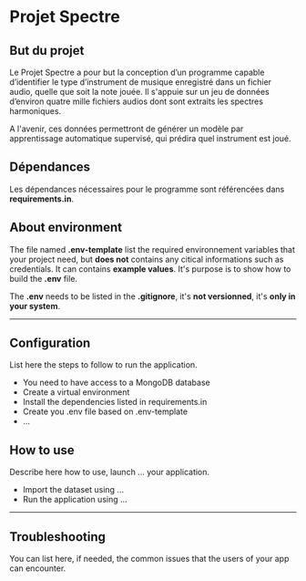 # Projet Spectre

## But du projet

Le Projet Spectre a pour but la conception d’un programme capable d’identifier le type d’instrument de musique enregistré dans un fichier audio, quelle que soit la note jouée. Il s'appuie sur un jeu de données d’environ quatre mille fichiers audios dont sont extraits les spectres harmoniques.

A l'avenir, ces données permettront de générer un modèle par apprentissage automatique supervisé, qui prédira quel instrument est joué.

## Dépendances

Les dépendances nécessaires pour le programme sont référencées dans **requirements.in**.

## About environment

The file named **.env-template** list the required environnement variables that your project need, but **does not** contains any citical informations such as credentials. It can contains **example values**. It's purpose is to show how to build the **.env** file.

The **.env** needs to be listed in the **.gitignore**, it's **not versionned**, it's **only in your system**.

---

## Configuration

List here the steps to follow to run the application.

- You need to have access to a MongoDB database
- Create a virtual environment
- Install the dependencies listed in requirements.in
- Create you .env file based on .env-template
- ...

## How to use

Describe here how to use, launch ... your application.

- Import the dataset using ...
- Run the application using ...

---

## Troubleshooting

You can list here, if needed, the common issues that the users of your app can encounter.
